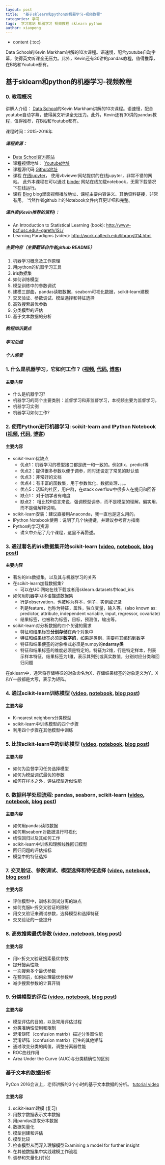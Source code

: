 ```yaml
---
layout: post
title:  "基于sklearn和python的机器学习-视频教程"
categories: 学习
tags:  学习笔记 机器学习 视频教程 sklearn python
author: xiaopeng
---
```


* content
{:toc}

Data School的Kevin Markham讲解的10次课程。语速慢，配合youtube自动字幕，使得英文听课全无压力。此外，Kevin还有30讲的pandas教程，值得推荐，在B站和Youtube都有。




##  基于sklearn和python的机器学习-视频教程

### 0. 教程概况

讲解人介绍： [Data School](http://www.dataschool.io/)的Kevin Markham讲解的10次课程。语速慢，配合youtube自动字幕，使得英文听课全无压力。此外，Kevin还有30讲的pandas教程，值得推荐，在B站和Youtube都有。

课程时间：2015-2016年

##### 课程资源：
- [Data School官方网站](http://www.dataschool.io/)
- 课程视频地址： [Youtube地址](http://bit.ly/scikit-learn-videos)
- 课程源代码 [Github地址](https://github.com/justmarkham/scikit-learn-videos)
- 课程 [在线jupyter](https://nbviewer.jupyter.org/github/justmarkham/scikit-learn-videos/tree/master/)， 使用vbviewer网站提供的在线jupyter，非常不错的网站。 此外本课程在可以通过 [binder](https://hub.mybinder.org/user/justmarkham-scikit-learn-videos-whvo30at/tree)  网站在线加载notebook，无需下载情况下在线运行。
- 课程 [Blog](http://blog.kaggle.com/2015/04/08/new-video-series-introduction-to-machine-learning-with-scikit-learn/)  blog里面视频播放地址、课程主要内容讲义、其他资料链接，非常有用。 当然作者github上的Notebook文件内容更详细和完整。

##### 课外资(Kevin推荐的资料)：

- An Introduction to Statistical Learning (book): http://www-bcf.usc.edu/~gareth/ISL/
- Learning Paradigms (video): http://work.caltech.edu/library/014.html



##### 主要内容（主要翻译自作者github README）
1. 机器学习概念及工作原理
2. 用python的机器学习工具
3. iris数据集
4. 如何训练模型
5. 模型训练中的参数调试
6. 建模三部曲，pandas读取数据，seaborn可视化数据，scikit-learn建模
7.  交叉验证、参数调试、模型选择和特征选择
8. 高效搜索最优参数
9. 分类模型的评估
10. 基于文本数据的分析

##### 教程知识要点

##### 学习总结

##### 个人感受



### 1. 什么是机器学习，它如何工作？ ([视频](https://www.youtube.com/watch?v=elojMnjn4kk&list=PL5-da3qGB5ICeMbQuqbbCOQWcS6OYBr5A&index=1), [代码](01_machine_learning_intro.ipynb), [博客](http://blog.kaggle.com/2015/04/08/new-video-series-introduction-to-machine-learning-with-scikit-learn/))
#### 主要内容
  - 什么是机器学习?
  - 机器学习的两个主要类别：监督学习和非监督学习，本视频主要为监督学习。
  - 机器学习实例
  - 机器学习如何工作?

### 2. 使用Python进行机器学习: scikit-learn and IPython Notebook ([视频](https://www.youtube.com/watch?v=IsXXlYVBt1M&list=PL5-da3qGB5ICeMbQuqbbCOQWcS6OYBr5A&index=2), [代码](02_machine_learning_setup.ipynb), [博客](http://blog.kaggle.com/2015/04/15/scikit-learn-video-2-setting-up-python-for-machine-learning/))
#### 主要内容
  - scikit-learn优缺点
    - 优点1：机器学习的模型接口都是统一和一致的。例如fix，predict等
    - 优点2：提供很多参数以便于调参，同时还设定了常见的默认值
    - 优点3：非常好的文档
    - 优点4：有丰富的函数集，用于参数优化、数据处理、。。。
    - 优点5：活跃的社区，用户群，在stack overflow中很多人在提问和回答
    - 缺点1： 对于初学者有难度
    - 缺点2： 相比较R语言来说，强调模型调参，而不是模型的理解。偏实用，而不是偏解释说明。
  - scikit-learn安装：建议直接用Anaconda，我一直也是这么用的。
  - IPython Notebook使用：说明了几个快捷键，并建议参考官方指南
  - Python的学习资源
    - 讲义中介绍了几个课程，这里不再赘述。

### 3. 通过著名的iris数据集开始scikit-learn ([video](https://www.youtube.com/watch?v=hd1W4CyPX58&list=PL5-da3qGB5ICeMbQuqbbCOQWcS6OYBr5A&index=3), [notebook](03_getting_started_with_iris.ipynb), [blog post](http://blog.kaggle.com/2015/04/22/scikit-learn-video-3-machine-learning-first-steps-with-the-iris-dataset/))
#### 主要内容
  - 著名的iris数据集，以及其与机器学习的关系
  - 在scikit-learn加载数据集?
    - 可以在UCI网站在线下载或者用sklearn.datasets中load_iris    
  - 如何用机器学习术语描述数据集
    - 行是observation，也被称为样本，例子，实例或记录
    - 列是feature，也称为特征，属性，独立变量，输入等。(also known as: predictor, attribute, independent variable, input, regressor, covariate)
    - 结果标签，也被称为标签，目标，预测值，输出等。
  - scikit-learn对分析数据的四个关键的需求
    - 特征和结果标签**分别存储**在两个对象中
    - 特征和结果标签必须是**数字的**，如果是类别，需要将其编码到数字
    - 特征和结果便签的对象格式必须是numpy的**ndarray类**
    - 特征和结果标签的维度必须是特定的。特征为2维，行是特定样本，列表示样本特征，结果标签为1维，表示其列别或真实数值，分别对应分类和回归问题

在sklearn中，通常将存储特征的对象命名为X，存储结果标签的对象定义为Y。X和Y一般都是大写，表示为矩阵。

### 4. 通过scikit-learn训练模型 ([video](https://www.youtube.com/watch?v=RlQuVL6-qe8&list=PL5-da3qGB5ICeMbQuqbbCOQWcS6OYBr5A&index=4), [notebook](04_model_training.ipynb), [blog post](http://blog.kaggle.com/2015/04/30/scikit-learn-video-4-model-training-and-prediction-with-k-nearest-neighbors/))
#### 主要内容
  - K-nearest neighbors分类模型
  - scikit-learn中训练模型的四个步骤
  - 利用四个步骤在其他模型中训练

### 5. 比较scikit-learn中的训练模型 ([video](https://www.youtube.com/watch?v=0pP4EwWJgIU&list=PL5-da3qGB5ICeMbQuqbbCOQWcS6OYBr5A&index=5), [notebook](05_model_evaluation.ipynb), [blog post](http://blog.kaggle.com/2015/05/14/scikit-learn-video-5-choosing-a-machine-learning-model/))
#### 主要内容
  - 如何为监督学习任务选择模型
  - 如何为模型调试最优的参数
  - 如何在样本之外，评估模型近似性能

### 6. 数据科学处理流程: pandas, seaborn, scikit-learn ([video](https://www.youtube.com/watch?v=3ZWuPVWq7p4&list=PL5-da3qGB5ICeMbQuqbbCOQWcS6OYBr5A&index=6), [notebook](06_linear_regression.ipynb), [blog post](http://blog.kaggle.com/2015/05/28/scikit-learn-video-6-linear-regression-plus-pandas-seaborn/))
#### 主要内容
  - 如何用pandas读取数据
  - 如何用seaborn对数据进行可视化
  - 线性回归以及其如何工作
  - scikit-learn中训练和理解线性回归模型
  - 回归问题的评估指标
  - 模型中的特征选择

### 7. 交叉验证、参数调试、模型选择和特征选择 ([video](https://www.youtube.com/watch?v=6dbrR-WymjI&list=PL5-da3qGB5ICeMbQuqbbCOQWcS6OYBr5A&index=7), [notebook](07_cross_validation.ipynb), [blog post](http://blog.kaggle.com/2015/06/29/scikit-learn-video-7-optimizing-your-model-with-cross-validation/))
#### 主要内容
  - 评估模型中，训练和测试分离的缺点
  - 如何克服k-折交叉验证的限制
  - 用交叉验证来调试参数，选择模型和选择特征
  - 交叉验证的一些提升

### 8. 高效搜索最优参数 ([video](https://www.youtube.com/watch?v=Gol_qOgRqfA&list=PL5-da3qGB5ICeMbQuqbbCOQWcS6OYBr5A&index=8), [notebook](08_grid_search.ipynb), [blog post](http://blog.kaggle.com/2015/07/16/scikit-learn-video-8-efficiently-searching-for-optimal-tuning-parameters/))
#### 主要内容
  - 用k-折交叉验证搜索最优参数
  - 提升搜索性能
  - 一次搜索多个最优参数
  - 在预测前，如何处理最优参数W
  - 减少搜索参数的计算开销

### 9. 分类模型的评估 ([video](https://www.youtube.com/watch?v=85dtiMz9tSo&list=PL5-da3qGB5ICeMbQuqbbCOQWcS6OYBr5A&index=9), [notebook](09_classification_metrics.ipynb), [blog post](http://blog.kaggle.com/2015/10/23/scikit-learn-video-9-better-evaluation-of-classification-models/))
#### 主要内容
  - 模型评估的目的，以及常用评估过程
  - 分类准确性使用和限制
  - 混淆矩阵（confusion matrix）描述分类器性能
  - 混淆矩阵（confusion matrix）衍生的其他矩阵
  - 通过改变分类的阈值，调整分离器性能
  - ROC曲线作用
  - Area Under the Curve (AUC)与分类精确性的区别

### 基于文本的数据分析

PyCon 2016会议上，老师讲解的3个小时的基于文本数据的分析。 [tutorial video](https://www.youtube.com/watch?v=ZiKMIuYidY0&list=PL5-da3qGB5ICeMbQuqbbCOQWcS6OYBr5A&index=10)
#### 主要内容
1. scikit-learn建模 (复习)
2. 用数字数据表示文本数据
3. 用pandas提取分本数据
4. 数据矢量化
5. 模型创建和评估
6. 模型比较
7. 检查模型从而深入理解模型Examining a model for further insight
8. 在其他数据集中实践建模工作流程
9. 调参和矢量化(讨论)
